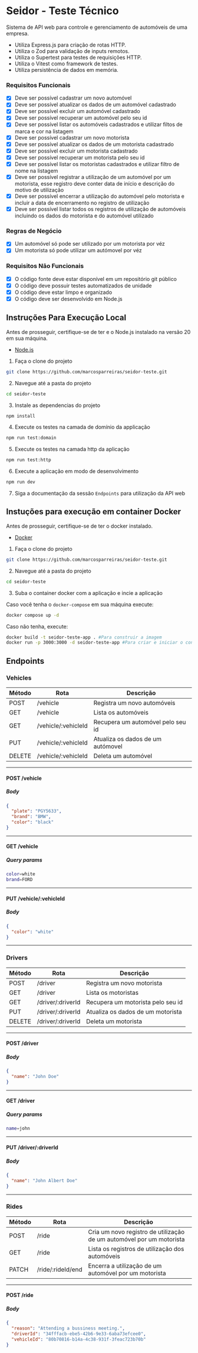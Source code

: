 # Seidor - Teste Técnico

Sistema de API web para controle e gerenciamento de automóveis de uma empresa.

- Utiliza Express.js para criação de rotas HTTP.
- Utiliza o Zod para validação de inputs remotos.
- Utiliza o Supertest para testes de requisições HTTP.
- Utiliza o Vitest como framework de testes.
- Utiliza persistência de dados em memória.

### Requisitos Funcionais

- [x] Deve ser possível cadastrar um novo automóvel
- [x] Deve ser possível atualizar os dados de um automóvel cadastrado
- [x] Deve ser possível excluir um automóvel cadastrado
- [x] Deve ser possível recuperar um automóvel pelo seu id
- [x] Deve ser possível listar os automóveis cadastrados e utilizar filtos de marca e cor na listagem
- [x] Deve ser possível cadastrar um novo motorista
- [x] Deve ser possível atualizar os dados de um motorista cadastrado
- [x] Deve ser possível excluir um motorista cadastrado
- [x] Deve ser possível recuperar um motorista pelo seu id
- [x] Deve ser possível listar os motoristas cadastrados e utilizar filtro de nome na listagem
- [x] Deve ser possível registrar a utilização de um automóvel por um motorista, esse registro deve conter data de início e descrição do motivo de utilização
- [x] Deve ser possível encerrar a utilização do automóvel pelo motorista e incluir a data de encerramento no registro de utilização
- [x] Deve ser possível listar todos os registros de utilização de automóveis incluindo os dados do motorista e do automóvel utilizado

### Regras de Negócio

- [x] Um automóvel só pode ser utilizado por um motorista por véz
- [x] Um motorista só pode utilizar um autómovel por véz

### Requisitos Não Funcionais

- [x] O código fonte deve estar disponível em um repositório git público
- [x] O código deve possuir testes automatizados de unidade
- [x] O código deve estar limpo e organizado
- [x] O código deve ser desenvolvido em Node.js

## Instruções Para Execução Local

Antes de prosseguir, certifique-se de ter e o Node.js instalado na versão 20 em sua máquina.

- [Node.js](https://nodejs.org/)

1. Faça o clone do projeto

```bash
git clone https://github.com/marcosparreiras/seidor-teste.git
```

2. Navegue até a pasta do projeto

```bash
cd seidor-teste
```

3. Instale as dependencias do projeto

```bash
npm install
```

4. Execute os testes na camada de domínio da applicação

```bash
npm run test:domain
```

5. Execute os testes na camada http da aplicação

```bash
npm run test:http
```

6. Execute a aplicação em modo de desenvolvimento

```bash
npm run dev
```

7. Siga a documentação da sessão `Endpoints` para utilização da API web

## Instuções para execução em container Docker

Antes de prosseguir, certifique-se de ter o docker instalado.

- [Docker](https://docs.docker.com/engine/install/)

1. Faça o clone do projeto

```bash
git clone https://github.com/marcosparreiras/seidor-teste.git
```

2. Navegue até a pasta do projeto

```bash
cd seidor-teste
```

3. Suba o container docker com a aplicação e incie a aplicação

Caso você tenha o `docker-compose` em sua máquina execute:

```bash
docker compose up -d
```

Caso não tenha, execute:

```bash
docker build -t seidor-teste-app . #Para construir a imagem
docker run -p 3000:3000 -d seidor-teste-app #Para criar e iniciar o container
```

## Endpoints

### Vehicles

| Método | Rota                | Descrição                         |
| ------ | ------------------- | --------------------------------- |
| POST   | /vehicle            | Registra um novo automóveis       |
| GET    | /vehicle            | Lista os automóveis               |
| GET    | /vehicle/:vehicleId | Recupera um automóvel pelo seu id |
| PUT    | /vehicle/:vehicleId | Atualiza os dados de um autómovel |
| DELETE | /vehicle/:vehicleId | Deleta um automóvel               |

---

#### POST /vehicle

##### Body

```json
{
  "plate": "PGY5633",
  "brand": "BMW",
  "color": "black"
}
```

---

#### GET /vehicle

##### Query params

```bash
color=white
brand=FORD
```

---

#### PUT /vehicle/:vehicleId

##### Body

```json
{
  "color": "white"
}
```

---

### Drivers

| Método | Rota              | Descrição                         |
| ------ | ----------------- | --------------------------------- |
| POST   | /driver           | Registra um novo motorista        |
| GET    | /driver           | Lista os motoristas               |
| GET    | /driver/:driverId | Recupera um motorista pelo seu id |
| PUT    | /driver/:driverId | Atualiza os dados de um motorista |
| DELETE | /driver/:driverId | Deleta um motorista               |

---

#### POST /driver

##### Body

```json
{
  "name": "John Doe"
}
```

---

#### GET /driver

##### Query params

```bash
name=john
```

---

#### PUT /driver/:driverId

##### Body

```json
{
  "name": "John Albert Doe"
}
```

---

### Rides

| Método | Rota              | Descrição                                                            |
| ------ | ----------------- | -------------------------------------------------------------------- |
| POST   | /ride             | Cria um novo registro de utilização de um automóvel por um motorista |
| GET    | /ride             | Lista os registros de utilização dos automóveis                      |
| PATCH  | /ride/:rideId/end | Encerra a utilização de um automóvel por um motorista                |

---

#### POST /ride

##### Body

```json
{
  "reason": "Attending a bussiness meeting.",
  "driverId": "34fffacb-ebe5-42b6-9e33-6aba73efcee0",
  "vehicleId": "80b70816-b14a-4c38-931f-3feac723b70b"
}
```
